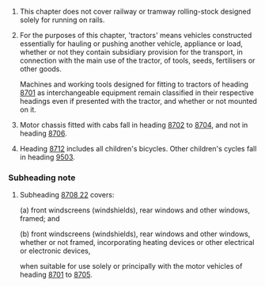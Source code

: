 1. This chapter does not cover railway or tramway rolling-stock designed solely for running on rails.

2. For the purposes of this chapter, 'tractors' means vehicles constructed essentially for hauling or pushing another vehicle, appliance or load, whether or not they contain subsidiary provision for the transport, in connection with the main use of the tractor, of tools, seeds, fertilisers or other goods.

    Machines and working tools designed for fitting to tractors of heading [8701](/headings/8701) as interchangeable equipment remain classified in their respective headings even if presented with the tractor, and whether or not mounted on it.

3. Motor chassis fitted with cabs fall in heading [8702](/headings/8702) to [8704](/headings/8704), and not in heading [8706](/headings/8706).

4. Heading [8712](/headings/8712) includes all children's bicycles. Other children's cycles fall in heading [9503](/headings/9503).

### Subheading note

1. Subheading [8708 22](/subheadings/8708220000-80) covers:

    (a) front windscreens (windshields), rear windows and other windows, framed; and
    
    (b) front windscreens (windshields), rear windows and other windows, whether or not framed, incorporating heating devices or other electrical or electronic devices,
    
    when suitable for use solely or principally with the motor vehicles of heading [8701](/headings/8701) to [8705](/headings/8705).